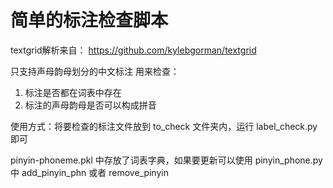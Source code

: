 # 简单的标注检查脚本
textgrid解析来自：
https://github.com/kylebgorman/textgrid

只支持声母韵母划分的中文标注
用来检查：
 1. 标注是否都在词表中存在
 2. 标注的声母韵母是否可以构成拼音

使用方式：将要检查的标注文件放到 to_check 文件夹内，运行 label_check.py 即可

pinyin-phoneme.pkl 中存放了词表字典，如果要更新可以使用 pinyin_phone.py 中
add_pinyin_phn 或者 remove_pinyin
